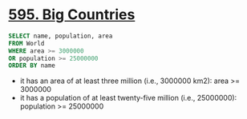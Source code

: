 # [595. Big Countries](https://leetcode.com/problems/big-countries/?envType=study-plan&id=sql-i)

```sql
SELECT name, population, area
FROM World
WHERE area >= 3000000
OR population >= 25000000
ORDER BY name
```

- it has an area of at least three million (i.e., 3000000 km2): area >= 3000000
- it has a population of at least twenty-five million (i.e., 25000000): population >= 25000000
